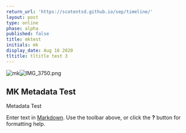 ```yaml
---
return_url: 'https://scotentsd.github.io/sep/timeline/'
layout: post
type: online
phase: alpha
published: false
title: mktest
initials: mk
display_date: Aug 16 2020
tltitle: tltitle test 3
---
```

![mk]({{site.baseurl}}/media/IMG_3750.png)![IMG_3750.png]({{site.baseurl}}/media/IMG_3750.png)
## MK Metadata Test

Metadata Test


Enter text in [Markdown](http://daringfireball.net/projects/markdown/). Use the toolbar above, or click the **?** button for formatting help.
